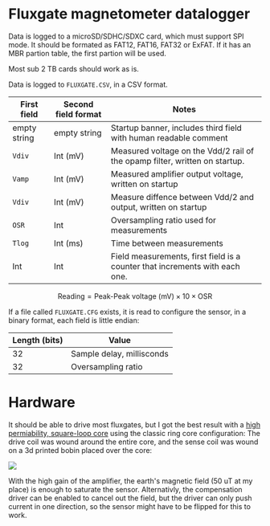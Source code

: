 # Fluxgate magnetometer datalogger

Data is logged to a microSD/SDHC/SDXC card, which must support SPI mode.
It should be formated as FAT12, FAT16, FAT32 or ExFAT.
If it has an MBR partion table, the first partion will be used.

Most sub 2 TB cards should work as is.

Data is logged to `FLUXGATE.CSV`, in a CSV format.

|First field|Second field format|Notes|
|-|-|-|
|empty string|empty string|Startup banner, includes third field with human readable comment|
|`Vdiv`|Int (mV)|Measured voltage on the Vdd/2 rail of the opamp filter, written on startup.|
|`Vamp`|Int (mV)|Measured amplifier output voltage, written on startup|
|`Vdiv`|Int (mV)|Measure diffence between Vdd/2 and output, written on startup|
|`OSR`|Int|Oversampling ratio used for measurements|
|`Tlog`|Int (ms)|Time between measurements|
|Int|Int|Field measurements, first field is a counter that increments with each one.|

$$ \text{Reading} = \text{Peak-Peak voltage (mV)} \times 10 \times \text{OSR} $$

If a file called `FLUXGATE.CFG` exists, it is read to configure the sensor, in a binary format, each field is little endian:

|Length (bits)|Value|
|-|-|
|32|Sample delay, millisconds|
|32|Oversampling ratio|

# Hardware

It should be able to drive most fluxgates, but I got the best result with a [high permiability, square-loop core](https://www.digikey.com/en/products/detail/toshiba-semiconductor-and-storage/MS21X14X4-5W/4701157)
using the classic ring core configuration:
The drive coil was wound around the entire core, and the sense coil was wound on a 3d printed bobin placed over the core:

![](fluxgate.jpg) 
 
With the high gain of the amplifier, the earth's magnetic field (50 uT at my place) is enough to saturate the sensor. 
Alternativly, the compensation driver can be enabled to cancel out the field, but the driver can only push current in one direction, so the sensor might have to be flipped for this to work.

